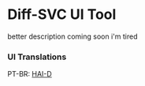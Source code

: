 # Diff-SVC UI Tool

better description coming soon i'm tired

### UI Translations
PT-BR: [HAI-D](https://github.com/overdramatic)
